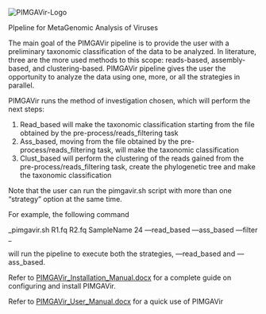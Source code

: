 ![PIMGAVir-Logo](https://user-images.githubusercontent.com/65239532/165729696-852827ba-85a8-4006-8d02-0ad305c23889.png)

PIpeline for MetaGenomic Analysis of Viruses

The main goal of the PIMGAVir pipeline is to provide the user with a preliminary taxonomic classification of the data to be analyzed. In literature, three are the more used methods to this scope: reads-based, assembly-based, and clustering-based. PIMGAVir pipeline gives the user the opportunity to analyze the data using one, more, or all the strategies in parallel.

PIMGAVir runs the method of investigation chosen, which will perform the next steps:
1. Read_based will make the taxonomic classification starting from the file obtained by the pre-process/reads_filtering task
2. Ass_based, moving from the file obtained by the pre-process/reads_filtering task, will make the taxonomic classification
3. Clust_based will perform the clustering of the reads gained from the pre-process/reads_filtering task, create the phylogenetic tree and make the taxonomic classification

Note that the user can run the pimgavir.sh script with more than one “strategy” option at the same time. 

For example, the following command
 
 _pimgavir.sh R1.fq R2.fq SampleName 24 —read_based —ass_based —filter _

will run the pipeline to execute both the strategies, —read_based and —ass_based. 

Refer to [PIMGAVir_Installation_Manual.docx](https://github.com/emiliomastriani/PIMGAVir/files/8581766/PIMGAVir_Installation_Manual.docx) for a complete guide on configuring and install PIMGAVir.

Refer to [PIMGAVir_User_Manual.docx](https://github.com/emiliomastriani/PIMGAVir/files/8581774/PIMGAVir_User_Manual.docx) for a quick use of PIMGAVir

